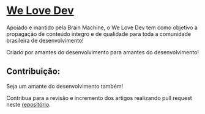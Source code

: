 # [We Love Dev](http://www.welovedev.com.br/)

Apoiado e mantido pela Brain Machine, o We Love Dev tem como objetivo a propagação de conteúdo integro e de qualidade para toda a comunidade brasileira de desenvolvimento!

Criado por amantes do desenvolvimento para amantes do desenvolvimento!

## Contribuição:

Seja um amante do desenvolvimento também!

Contribua para a revisão e incremento dos artigos realizando pull request neste
[repositório](https://github.com/we-love-dev/articles.git).
